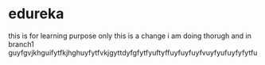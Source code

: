 # edureka
this is for learning purpose only
this is a change i am doing thorugh and in branch1
guyfgvjkhguifytfkjhghuyfytfvkjgyttdyfgfytfyuftyffuyfuyfuyfvuyfyufuyfyfytfu
